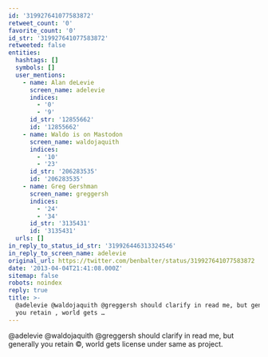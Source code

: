 ```yaml
---
id: '319927641077583872'
retweet_count: '0'
favorite_count: '0'
id_str: '319927641077583872'
retweeted: false
entities:
  hashtags: []
  symbols: []
  user_mentions:
    - name: Alan deLevie
      screen_name: adelevie
      indices:
        - '0'
        - '9'
      id_str: '12855662'
      id: '12855662'
    - name: Waldo is on Mastodon
      screen_name: waldojaquith
      indices:
        - '10'
        - '23'
      id_str: '206283535'
      id: '206283535'
    - name: Greg Gershman
      screen_name: greggersh
      indices:
        - '24'
        - '34'
      id_str: '3135431'
      id: '3135431'
  urls: []
in_reply_to_status_id_str: '319926446313324546'
in_reply_to_screen_name: adelevie
original_url: https://twitter.com/benbalter/status/319927641077583872
date: '2013-04-04T21:41:08.000Z'
sitemap: false
robots: noindex
reply: true
title: >-
  @adelevie @waldojaquith @greggersh should clarify in read me, but generally
  you retain , world gets …
---
```


@adelevie @waldojaquith @greggersh should clarify in read me, but generally you retain ©, world gets license under same as project.